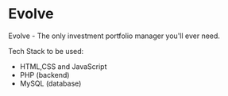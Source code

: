 # Evolve
Evolve - The only investment portfolio manager you'll ever need.

Tech Stack to be used:
- HTML,CSS and JavaScript
- PHP (backend)
- MySQL (database)